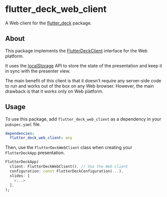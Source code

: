 # flutter_deck_web_client

A Web client for the [flutter_deck](https://pub.dev/packages/flutter_deck) package.

## About

This package implements the [FlutterDeckClient](https://pub.dev/packages/flutter_deck_client) interface for the Web platform.

It uses the [localStorage](https://developer.mozilla.org/en-US/docs/Web/API/Window/localStorage) API to store the state of the presentation and keep it in sync with the presenter view.

The main benefit of this client is that it doesn't require any server-side code to run and works out of the box on any Web browser. However, the main drawback is that it works only on Web platform.

## Usage

To use this package, add `flutter_deck_web_client` as a dependency in your `pubspec.yaml` file.

```yaml
dependencies:
  flutter_deck_web_client: any
```

Then, use the `FlutterDeckWebClient` class when creating your `FlutterDeckApp` presentation.

```dart
FlutterDeckApp(
  client: FlutterDeckWebClient(), // Use the Web client
  configuration: const FlutterDeckConfiguration(...),
  slides: [
    <...>
  ],
);
```
